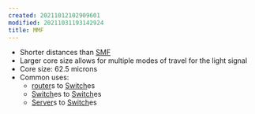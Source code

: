 ```yaml
---
created: 20211012102909601
modified: 20211031193142924
title: MMF
---
```


- Shorter distances than [SMF](#SMF)
- Larger core size allows for multiple modes of travel for the light signal
- Core size: 62.5 microns
- Common uses:
  - [router](#router)s to [Switch](#Switch)es
  - [Switch](#Switch)es to [Switch](#Switch)es
  - [Server](#Server)s to [Switch](#Switch)es
